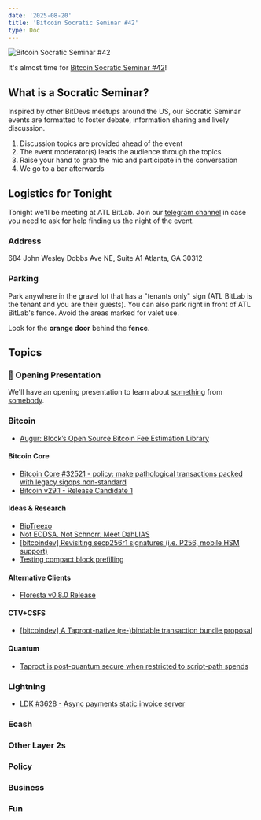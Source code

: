 ```yaml
---
date: '2025-08-20'
title: 'Bitcoin Socratic Seminar #42'
type: Doc
---
```


![Bitcoin Socratic Seminar #42](/bitcoin-socratic-seminar-42.jpg)

It's almost time for <a href="https://www.meetup.com/atlantabitdevs/">Bitcoin Socratic Seminar #42</a>!

## What is a Socratic Seminar?

Inspired by other BitDevs meetups around the US, our Socratic Seminar events are formatted to foster debate, information sharing and lively discussion.

1. Discussion topics are provided ahead of the event
2. The event moderator(s) leads the audience through the topics
3. Raise your hand to grab the mic and participate in the conversation
4. We go to a bar afterwards

## Logistics for Tonight

Tonight we'll be meeting at ATL BitLab. Join our <a href="https://atlantabitdevs.org/telegram/" target="_blank">telegram channel</a> in case you need to ask for help finding us the night of the event.

### Address

684 John Wesley Dobbs Ave NE,
Suite A1
Atlanta, GA 30312

### Parking

Park anywhere in the gravel lot that has a "tenants only" sign (ATL BitLab is the tenant and you are their guests). You can also park right in front of ATL BitLab's fence. Avoid the areas marked for valet use.

Look for the **orange door** behind the **fence**.

## Topics

### 🤙 Opening Presentation

We'll have an opening presentation to learn about [something](/#) from [somebody](/#).

### Bitcoin

- [Augur: Block’s Open Source Bitcoin Fee Estimation Library](https://delvingbitcoin.org/t/augur-block-s-open-source-bitcoin-fee-estimation-library/1848)

#### Bitcoin Core

- [Bitcoin Core #32521 - policy: make pathological transactions packed with legacy sigops non-standard](https://github.com/bitcoin/bitcoin/pull/32521)
- [Bitcoin v29.1 - Release Candidate 1](https://github.com/bitcoin/bitcoin/blob/v29.1rc1/doc/release-notes.md)

#### Ideas & Research

- [BipTreexo](https://github.com/utreexo/biptreexo)
- [Not ECDSA. Not Schnorr. Meet DahLIAS](https://bitcoinmagazine.com/technical/not-ecdsa-not-schnorr-meet-dahlias)
- [[bitcoindev] Revisiting secp256r1 signatures (i.e. P256, mobile HSM support)](https://groups.google.com/g/bitcoindev/c/XSYL0gx0cDM/m/kupPkNgWBAAJ)
- [Testing compact block prefilling](https://delvingbitcoin.org/t/stats-on-compact-block-reconstructions/1052/33)

#### Alternative Clients

- [Floresta v0.8.0 Release](https://github.com/vinteumorg/Floresta/releases/tag/v0.8.0)

#### CTV+CSFS

- [[bitcoindev] A Taproot-native (re-)bindable transaction bundle proposal](https://groups.google.com/g/bitcoindev/c/5wLThgegha4/m/iUWIZPIaCAAJ)

#### Quantum

- [Taproot is post-quantum secure when restricted to script-path spends](https://groups.google.com/g/bitcoindev/c/ydE5u5C0xVc/m/fXs1_i1CBAAJ)

### Lightning

- [LDK #3628 - Async payments static invoice server](https://github.com/lightningdevkit/rust-lightning/pull/3628)

### Ecash

### Other Layer 2s

### Policy

### Business

### Fun
